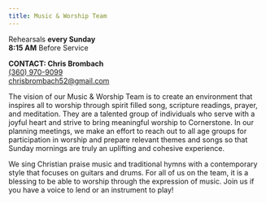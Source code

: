 ```yaml
---
title: Music & Worship Team
---
```

Rehearsals **every Sunday** \
**8:15 AM** Before Service

**CONTACT: Chris Brombach**\
[(360) 970-9099](tel:360-970-9099)\
[chrisbrombach52@gmail.com](emailto:chrisbrombach52@gmail.com)

The vision of our Music & Worship Team is to create an environment that inspires all to worship through spirit filled song, scripture readings, prayer, and meditation.  They are a talented group of individuals who serve with a joyful heart and strive to bring meaningful worship to Cornerstone. In our planning meetings, we make an effort to reach out to all age groups for participation in worship and prepare relevant themes and songs so that Sunday mornings are truly an uplifting and cohesive experience.

We sing Christian praise music and traditional hymns with a contemporary style that focuses on guitars and drums. For all of us on the team, it is a blessing to be able to worship through the expression of music. Join us if you have a voice to lend or an instrument to play!